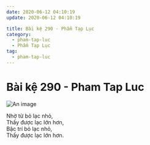 ```yaml
---
date: 2020-06-12 04:10:19
update: 2020-06-12 04:10:19

title: Bài kệ 290 - Phẩm Tạp Lục
category:
  - pham-tap-luc
  - Phẩm Tạp Lục
tag:
  - pham-tap-luc
---
```


# Bài kệ 290 - Pham Tap Luc

![An image](/img/pham-tap-luc/pham-tap-luc-290.jpg)

Nhờ từ bỏ lạc nhỏ,<br>Thấy được lạc lớn hơn,<br>Bậc trí bỏ lạc nhỏ,<br>Thấy được lạc lớn hơn.<br>
